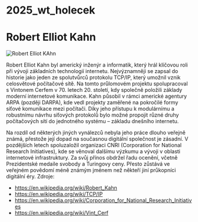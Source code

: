 # 2025_wt_holecek


# Robert Elliot Kahn
![Robert Elliot KAhn](https://engineering.purdue.edu/Engr/AboutUs/News/Events/DistinguishedLectures/2017-2018/kahn-lecture/5RobertKahn-DistinguishedLecture-300x400.png/alter?width=150&height=200)

Robert Elliot Kahn byl americký inženýr a informatik, který hrál klíčovou roli při vývoji základních technologií internetu. Nejvýznamněji se zapsal do historie jako jeden ze spolutvůrců protokolu TCP/IP, který umožnil vznik celosvětové počítačové sítě. Na tomto průlomovém projektu spolupracoval s Vintonem Cerfem v 70. letech 20. století, kdy společně položili základy moderní internetové komunikace.
Kahn působil v rámci americké agentury ARPA (později DARPA), kde vedl projekty zaměřené na pokročilé formy síťové komunikace mezi počítači. Díky jeho přístupu k modulárnímu a robustnímu návrhu síťových protokolů bylo možné propojit různé druhy počítačových sítí do jednotného systému – základu dnešního internetu.

Na rozdíl od některých jiných vynálezců nebyla jeho práce dlouho veřejně známá, přestože její dopad na současnou digitální společnost je zásadní. V pozdějších letech spoluzaložil organizaci CNRI (Corporation for National Research Initiatives), kde se věnoval dalšímu výzkumu a vývoji v oblasti internetové infrastruktury.
Za svůj přínos obdržel řadu ocenění, včetně Prezidentské medaile svobody a Turingovy ceny. Přesto zůstává ve veřejném povědomí méně známým jménem než někteří jiní průkopníci digitální éry.
Zdroje:
- https://en.wikipedia.org/wiki/Robert_Kahn
- https://en.wikipedia.org/wiki/TCP/IP
- https://en.wikipedia.org/wiki/Corporation_for_National_Research_Initiatives
- https://en.wikipedia.org/wiki/Vint_Cerf

